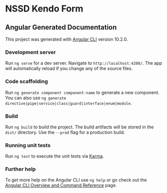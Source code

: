 # NSSD Kendo Form #

## Angular Generated Documentation ##

This project was generated with [Angular CLI](https://github.com/angular/angular-cli) version 10.2.0.

### Development server ###

Run `ng serve` for a dev server. Navigate to `http://localhost:4200/`. The app will automatically reload if you change any of the source files.

### Code scaffolding ###

Run `ng generate component component-name` to generate a new component. You can also use `ng generate directive|pipe|service|class|guard|interface|enum|module`.

### Build ###

Run `ng build` to build the project. The build artifacts will be stored in the `dist/` directory. Use the `--prod` flag for a production build.

### Running unit tests ###

Run `ng test` to execute the unit tests via [Karma](https://karma-runner.github.io).

### Further help ###

To get more help on the Angular CLI use `ng help` or go check out the [Angular CLI Overview and Command Reference](https://angular.io/cli) page.
